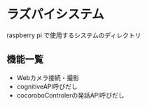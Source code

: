 # ラズパイシステム
raspberry pi で使用するシステムのディレクトリ

## 機能一覧

- Webカメラ接続・撮影
- cognitiveAPI呼びだし
- cocoroboControlerの発話API呼びだし
